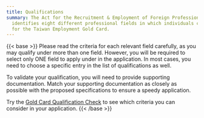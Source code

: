 ```yaml
---
title: Qualifications
summary: The Act for the Recruitment & Employment of Foreign Professional Talent
  identifies eight different professional fields in which individuals can apply
  for the Taiwan Employment Gold Card.
---
```

{{< base >}}
Please read the criteria for each relevant field carefully, as you may qualify under more than one field. However, you will be required to select only ONE field to apply under in the application.  In most cases, you need to choose a specific entry in the list of qualifications as well.

To validate your qualification, you will need to provide supporting documentation. Match your supporting documentation as closely as possible with the proposed specifications to ensure a speedy application.

Try the [Gold Card Qualification Check](https://visafinder.tw/gold-card-qualification/) to see which criteria you can consider  in your application.
{{< /base >}}
